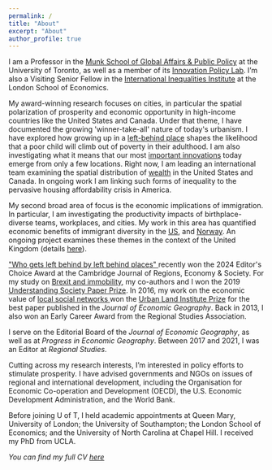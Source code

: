 ```yaml
---
permalink: /
title: "About"
excerpt: "About"
author_profile: true
---
```


I am a Professor in the  <a href="https://munkschool.utoronto.ca" target="_blank">Munk School of Global Affairs & Public Policy</a> at the University of Toronto, as well as a member of its <a href="https://munkschool.utoronto.ca/ipl" target="_blank">Innovation Policy Lab</a>. I’m also a Visiting Senior Fellow in the <a href="http://www.lse.ac.uk/International-Inequalities" target="_blank"> International Inequalities Institute</a> at the London School of Economics.

My award-winning research focuses on cities, in particular the spatial polarization of prosperity and economic opportunity in high-income countries like the United States and Canada.  Under that theme, I have documented the growing 'winner-take-all' nature of today's urbanism. I have explored how growing up in a <a href="https://academic.oup.com/cjres/advance-article-abstract/doi/10.1093/cjres/rsad031/7286403" target="_blank">left-behind place</a>  shapes the likelihood that a poor child will climb out of poverty in their adulthood. I am also investigating what it means that our most  <a href="https://doi.org/10.1080/00343404.2022.2076824" target="_blank"> important innovations</a> today emerge from only a few locations. Right now, I am leading an international team examining the spatial distribution of <a href="https://doi.org/10.1038/s41597-024-03059-9" target="_blank">wealth</a> in the United States and Canada.  In ongoing work I am linking such forms of inequality to the pervasive housing affordability crisis in America.

My second broad area of focus is the economic implications of immigration. In particular, I am investigating the productivity impacts of birthplace-diverse teams, workplaces, and cities. My work in this area has quantified
 economic benefits of immigrant diversity in the <a href="https://doi.org/10.1093/jeg/lbx012" target="_blank">US</a>, and <a href="https://doi.org/10.1080/00130095.2021.1897462" target="_blank">Norway</a>. An ongoing project examines these themes in the context of the United Kingdom (details <a href="https://maxnathan.medium.com/a-big-new-esrc-grant-534a0a0cda19" target="_blank">here</a>).

<a href="https://doi.org/10.1093/cjres/rsad031" target="_blank">"Who gets left behind by left behind places" </a> recently won the 2024 Editor's Choice Award at the Cambridge Journal of Regions, Economy & Society. For my study on <a href="https://doi.org/10.1093/cjres/rsx027" target="_blank"> Brexit and immobility</a>, my co-authors and I won the 2019 <a href="https://www.understandingsociety.ac.uk/2019/07/11/prizes-for-researchers-and-papers-at-understanding-society-conference" target="_blank">Understanding Society Paper Prize</a>. In 2016, my work on the economic value of <a href="https://doi.org/10.1093/jeg/lbv043" target="_blank">local social networks <a/> won the <a href="https://academic.oup.com/joeg/pages/urban_land_institute_prize" target="_blank">Urban Land Institute Prize</a> for the best paper published in the <i>Journal of Economic Geography</i>. Back in 2013, I also won an Early Career Award from the Regional Studies Association. 

I serve on the Editorial Board of the <i>Journal of Economic Geography</i>, as well as at <i> Progress in Economic Geography</i>. Between 2017 and 2021, I was an Editor at <i>Regional Studies</i>.

Cutting across my research interests, I’m interested in policy efforts to stimulate prosperity. I have advised governments and NGOs on issues of regional and international development, including the Organisation for Economic Co-operation and Development (OECD), the U.S. Economic Development Administration, and the World Bank. 

Before joining U of T, I held academic appointments at Queen Mary, University of London; the University of Southampton; the London School of Economics; and the University of North Carolina at Chapel Hill. I received my PhD from UCLA. 

_You can find my full CV <a href="/_pages/tkemeny_cv.pdf">here</a>_


